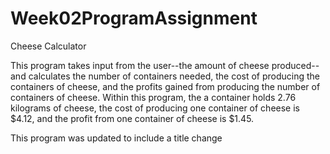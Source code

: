 # Week02ProgramAssignment

Cheese Calculator

This program takes input from the user--the amount of cheese produced--and calculates the number of containers needed, the cost of producing the containers
of cheese, and the profits gained from producing the number of containers of cheese.
Within this program, the a container holds 2.76 kilograms of cheese, the cost of producing one container of cheese is $4.12, and the profit from one container
of cheese is $1.45.

This program was updated to include a title change


